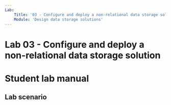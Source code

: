 ```yaml
---
Lab:
    Title: '03 - Configure and deploy a non-relational data storage solution.'
    Module: 'Design data storage solutions'
---
```


# Lab 03 - Configure and deploy a non-relational data storage solution 
# Student lab manual
## Lab scenario
